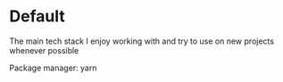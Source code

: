 # Default

The main tech stack I enjoy working with and try to use on new projects whenever possible

Package manager: yarn

